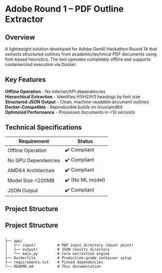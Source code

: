 # Adobe Round 1 – PDF Outline Extractor

## Overview
A lightweight solution developed for Adobe GenAI Hackathon Round 1A that extracts structured outlines from academic/technical PDF documents using font-based heuristics.
The tool operates completely offline and supports containerized execution via Docker.

## Key Features
 **Offline Operation** - No internet/API dependencies  
 **Hierarchical Extraction** - Identifies H1/H2/H3 headings by font size  
 **Structured JSON Output** - Clean, machine-readable document outlines  
 **Docker-Compatible** - Reproducible builds on linux/amd64  
 **Optimized Performance** - Processes documents in <10 seconds  

## Technical Specifications
| Requirement          | Status      |
|----------------------|------------|
| Offline Operation    | ✔️ Compliant |
| No GPU Dependencies  | ✔️ Compliant |
| AMD64 Architecture   | ✔️ Compliant |
| Model Size <200MB    | ✔️ (No ML model) |
| JSON Output          | ✔️ Compliant |

## Project Structure

##  Project Structure
```text
.
├── app/
│   ├── input/          # PDF input directory (mount point)
│   ├── output/         # JSON results directory
│   └── main.py         # Core extraction engine
├── Dockerfile          # Production-grade container setup
├── requirements.txt    # Pinned dependencies
└── README.md           # This documentation
